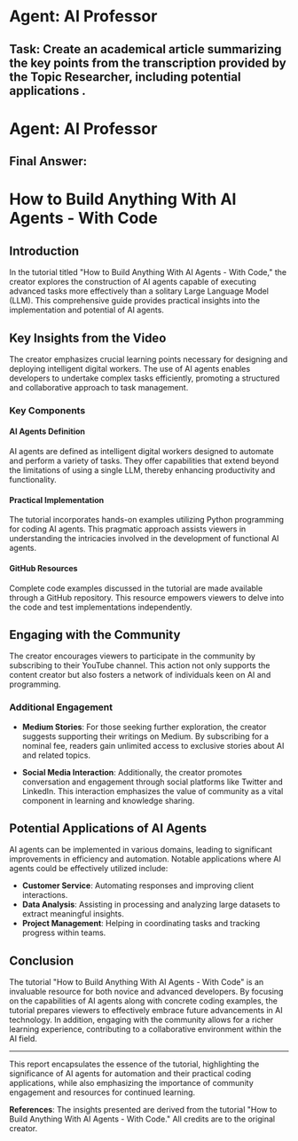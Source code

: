 # Agent: AI Professor
## Task: Create an academical article summarizing the key points from the transcription provided by the Topic Researcher, including potential applications .


# Agent: AI Professor
## Final Answer: 
# How to Build Anything With AI Agents - With Code

## Introduction
In the tutorial titled "How to Build Anything With AI Agents - With Code," the creator explores the construction of AI agents capable of executing advanced tasks more effectively than a solitary Large Language Model (LLM). This comprehensive guide provides practical insights into the implementation and potential of AI agents.

## Key Insights from the Video
The creator emphasizes crucial learning points necessary for designing and deploying intelligent digital workers. The use of AI agents enables developers to undertake complex tasks efficiently, promoting a structured and collaborative approach to task management.

### Key Components

#### AI Agents Definition
AI agents are defined as intelligent digital workers designed to automate and perform a variety of tasks. They offer capabilities that extend beyond the limitations of using a single LLM, thereby enhancing productivity and functionality.

#### Practical Implementation
The tutorial incorporates hands-on examples utilizing Python programming for coding AI agents. This pragmatic approach assists viewers in understanding the intricacies involved in the development of functional AI agents.

#### GitHub Resources
Complete code examples discussed in the tutorial are made available through a GitHub repository. This resource empowers viewers to delve into the code and test implementations independently.

## Engaging with the Community
The creator encourages viewers to participate in the community by subscribing to their YouTube channel. This action not only supports the content creator but also fosters a network of individuals keen on AI and programming.

### Additional Engagement
- **Medium Stories**: For those seeking further exploration, the creator suggests supporting their writings on Medium. By subscribing for a nominal fee, readers gain unlimited access to exclusive stories about AI and related topics. 

- **Social Media Interaction**: Additionally, the creator promotes conversation and engagement through social platforms like Twitter and LinkedIn. This interaction emphasizes the value of community as a vital component in learning and knowledge sharing.

## Potential Applications of AI Agents
AI agents can be implemented in various domains, leading to significant improvements in efficiency and automation. Notable applications where AI agents could be effectively utilized include:
- **Customer Service**: Automating responses and improving client interactions.
- **Data Analysis**: Assisting in processing and analyzing large datasets to extract meaningful insights.
- **Project Management**: Helping in coordinating tasks and tracking progress within teams.

## Conclusion
The tutorial "How to Build Anything With AI Agents - With Code" is an invaluable resource for both novice and advanced developers. By focusing on the capabilities of AI agents along with concrete coding examples, the tutorial prepares viewers to effectively embrace future advancements in AI technology. In addition, engaging with the community allows for a richer learning experience, contributing to a collaborative environment within the AI field.

---

This report encapsulates the essence of the tutorial, highlighting the significance of AI agents for automation and their practical coding applications, while also emphasizing the importance of community engagement and resources for continued learning.

**References**: The insights presented are derived from the tutorial "How to Build Anything With AI Agents - With Code." All credits are to the original creator.

